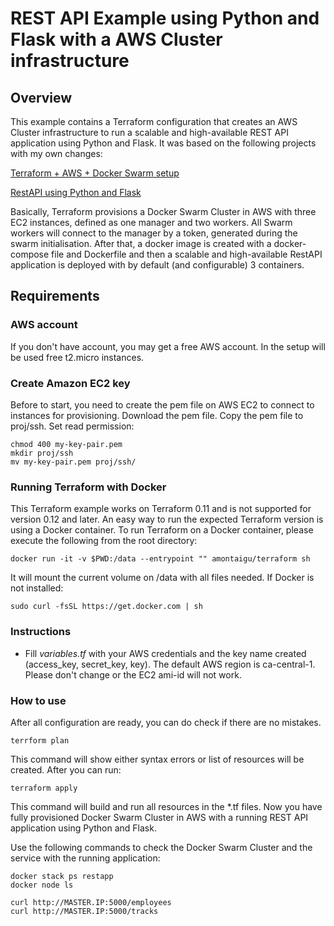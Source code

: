 # REST API Example using Python and Flask with a AWS Cluster infrastructure

## Overview
This example contains a Terraform configuration that creates an AWS Cluster infrastructure to run a scalable and high-available REST API application using Python and Flask. It was based on the following projects with my own changes:

[Terraform + AWS + Docker Swarm setup](https://github.com/Praqma/terraform-aws-docker)

[RestAPI using Python and Flask](https://github.com/gmcalixto/restapi)

Basically, Terraform provisions a Docker Swarm Cluster in AWS with three EC2 instances, defined as one manager and two workers. All Swarm workers will connect to the manager by a token, generated during the swarm initialisation. After that, a docker image is created with a docker-compose file and Dockerfile and then a scalable and high-available RestAPI application is deployed with by default (and configurable) 3 containers.



## Requirements



### AWS account

If you don't have account, you may get a free AWS account. In the setup will be used free t2.micro instances.

### Create Amazon EC2 key

Before to start, you need to create the pem file on AWS EC2 to connect to instances for provisioning.
Download the pem file. Copy the pem file to proj/ssh.
Set read permission:
```
chmod 400 my-key-pair.pem
mkdir proj/ssh
mv my-key-pair.pem proj/ssh/
```

### Running Terraform with Docker

This Terraform example works on Terraform 0.11 and is not supported for version 0.12 and later. An easy way to run the expected Terraform version is using a Docker container.
To run Terraform on a Docker container, please execute the following from the root directory:
```
docker run -it -v $PWD:/data --entrypoint "" amontaigu/terraform sh
```
It will mount the current volume on /data with all files needed.
If Docker is not installed:
```
sudo curl -fsSL https://get.docker.com | sh
```

### Instructions

- Fill *variables.tf* with your AWS credentials and the key name created (access_key, secret_key, key). The default AWS region is ca-central-1. Please don't change or the EC2 ami-id will not work.


### How to use

After all configuration are ready, you can do check if there are no mistakes.

```
terrform plan
```
This command will show either syntax errors or list of resources will be created. After you can run:

```
terraform apply
```

This command will build and run all resources in the *.tf files. Now you have fully provisioned Docker Swarm Cluster in AWS with a running REST API application using Python and Flask. 

Use the following commands to check the Docker Swarm Cluster and the service with the running application:
```
docker stack ps restapp
docker node ls
```
```
curl http://MASTER.IP:5000/employees
curl http://MASTER.IP:5000/tracks
```
